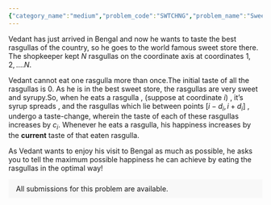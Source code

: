 ```yaml
---
{"category_name":"medium","problem_code":"SWTCHNG","problem_name":"Sweet Change","problemComponents":{"constraints":"- $1 \\leq N \\leq 100$\n- $0 \\leq d_{i} \\leq 7$\n- $0 \\leq c_{i} \\leq 1000 $\n","constraintsState":true,"subtasks":"","subtasksState":false,"inputFormat":"- The first line of input consists of a single integer $N$\n- The next line contains $N$ spaced integers:\n   * $d_{1},d_{2},...,d_{N}$\n- The next line contains $N$ spaced integers:\n   * $c_{1},c_{2},...,c_{N}$\n\n","inputFormatState":true,"outputFormat":"A single integer denoting the maximum possible happiness of Vedant.","outputFormatState":true,"sampleTestCases":{"0":{"id":1,"input":"5\n1 0 1 1 2\n1 3 7 4 5\n","output":25,"explanation":"- Vedant can eat rasgullas from coordinates in order :\n $[5,3,1,2,4]$ , and can achieve a happiness value of 25.\n","isDeleted":false}}},"video_editorial_url":"","languages_supported":{"0":"CPP14","1":"C","2":"JAVA","3":"PYTH 3.6","4":"CPP17","5":"PYTH","6":"PYP3","7":"CS2","8":"ADA","9":"PYPY","10":"TEXT","11":"PAS fpc","12":"NODEJS","13":"RUBY","14":"PHP","15":"GO","16":"HASK","17":"TCL","18":"PERL","19":"SCALA","20":"LUA","21":"kotlin","22":"BASH","23":"JS","24":"LISP sbcl","25":"rust","26":"PAS gpc","27":"BF","28":"CLOJ","29":"R","30":"D","31":"CAML","32":"FORT","33":"ASM","34":"swift","35":"FS","36":"WSPC","37":"LISP clisp","38":"SQL","39":"SCM guile","40":"PERL6","41":"ERL","42":"CLPS","43":"ICK","44":"NICE","45":"PRLG","46":"ICON","47":"COB","48":"SCM chicken","49":"PIKE","50":"SCM qobi","51":"ST","52":"SQLQ","53":"NEM"},"max_timelimit":2,"source_sizelimit":50000,"problem_author":"need_for_code","problem_tester":"","date_added":"10-10-2021","tags":{"0":"bitmasking","1":"dynamic","2":"fzbz2021","3":"medium","4":"need_for_code"},"problem_difficulty_level":"Unavailable","best_tag":"Dynamic Programming","editorial_url":"https://discuss.codechef.com/problems/SWTCHNG","time":{"view_start_date":1637951400,"submit_start_date":1637951400,"visible_start_date":1637951400,"end_date":1735669800},"is_direct_submittable":false,"problemDiscussURL":"https://discuss.codechef.com/search?q=SWTCHNG","is_proctored":false,"visitedContests":{},"layout":"problem"}
---
```

Vedant has just arrived in Bengal and now he wants to taste the best rasgullas of the country, so he goes to the world famous sweet store there. The shopkeeper kept $N$ rasgullas on the coordinate axis at coordinates $1 , 2 , …. N$.


Vedant cannot eat one rasgulla more than once.The initial taste of all the rasgullas is $0$. As he is in the best sweet store, the rasgullas are very sweet and syrupy.So, when he eats a rasgulla , (suppose at coordinate $i$) , it’s syrup spreads , and the rasgullas which lie between points $[ i - d_{i} , i + d_{i} ]$ , undergo a taste-change, wherein the taste of each of these  rasgullas increases by $c_{i}$. Whenever he eats a rasgulla, his happiness increases by the **current** taste of that eaten rasgulla.   


As Vedant wants to enjoy his visit to Bengal as much as possible, he asks you to tell the maximum possible happiness he can achieve by eating the rasgullas in the optimal way!


<aside style='background: #f8f8f8;padding: 10px 15px;'><div>All submissions for this problem are available.</div></aside>